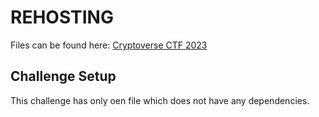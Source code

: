 # REHOSTING

Files can be found here: [Cryptoverse CTF 2023](https://github.com/sajjadium/ctf-archives/blob/main/ctfs/Cryptoverse/2023/crypto/LFSR_Explorer/lfsr.py)

## Challenge Setup
This challenge has only oen file which does not have any dependencies.
